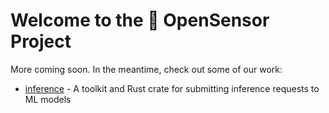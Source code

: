 # Welcome to the 📡 OpenSensor Project

More coming soon. In the meantime, check out some of our work:

- [inference](https://github.com/opensensordotdev/inference) - A toolkit and Rust crate for submitting inference requests to ML models
